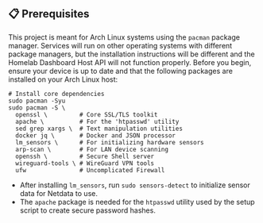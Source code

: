 ## 📋 Prerequisites

This project is meant for Arch Linux systems using the `pacman` package manager.
Services will run on other operating systems with different package managers, but the installation instructions will be different and the Homelab Dashboard Host API will not function properly.
Before you begin, ensure your device is up to date and that the following packages are installed on your Arch Linux host:

```shell
# Install core dependencies
sudo pacman -Syu
sudo pacman -S \
  openssl \         # Core SSL/TLS toolkit
  apache \          # For the 'htpasswd' utility
  sed grep xargs \  # Text manipulation utilities
  docker jq \       # Docker and JSON processor
  lm_sensors \      # For initializing hardware sensors
  arp-scan \        # For LAN device scanning
  openssh \         # Secure Shell server
  wireguard-tools \ # WireGuard VPN tools
  ufw               # Uncomplicated Firewall
```

  * After installing `lm_sensors`, run `sudo sensors-detect` to initialize sensor data for Netdata to use.
  * The `apache` package is needed for the `htpasswd` utility used by the setup script to create secure password hashes.